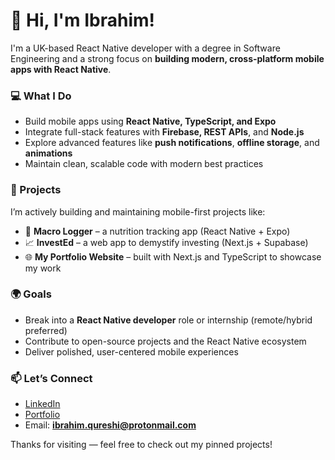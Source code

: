 # 👋 Hi, I'm Ibrahim!

I'm a UK-based React Native developer with a degree in Software Engineering and a strong focus on **building modern, cross-platform mobile apps with React Native**.

### 💻 What I Do
- Build mobile apps using **React Native, TypeScript, and Expo**
- Integrate full-stack features with **Firebase, REST APIs**, and **Node.js**
- Explore advanced features like **push notifications**, **offline storage**, and **animations**
- Maintain clean, scalable code with modern best practices

### 📱 Projects
I’m actively building and maintaining mobile-first projects like:
- 🧮 **Macro Logger** – a nutrition tracking app (React Native + Expo)
- 📈 **InvestEd** – a web app to demystify investing (Next.js + Supabase)
- 🌐 **My Portfolio Website** – built with Next.js and TypeScript to showcase my work

### 🌍 Goals
- Break into a **React Native developer** role or internship (remote/hybrid preferred)
- Contribute to open-source projects and the React Native ecosystem
- Deliver polished, user-centered mobile experiences

### 📫 Let’s Connect
- [LinkedIn](https://www.linkedin.com/in/ibrahim-qi/)
- [Portfolio](https://ibrahimqi.com)
- Email: **ibrahim.qureshi@protonmail.com**

Thanks for visiting — feel free to check out my pinned projects!

